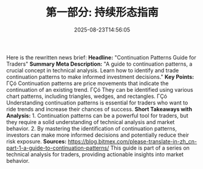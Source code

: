 ﻿---
title: "第一部分: 持续形态指南"
date: "2025-08-23T14:56:05"
category: "Markets"
summary: ""
slug: "第一部分 持续形态指南"
source_urls:
  - "https://blog.bitmex.com/please-translate-in-zh_cn-part-1-a-guide-to-continuation-patterns/"
seo:
  title: "第一部分: 持续形态指南 | Hash n Hedge"
  description: ""
  keywords: ["news", "markets", "brief"]
---
Here is the rewritten news brief:  **Headline:** "Continuation Patterns Guide for Traders"  **Summary Meta Description:** "A guide to continuation patterns, a crucial concept in technical analysis. Learn how to identify and trade continuation patterns to make informed investment decisions."  **Key Points:**  ΓÇó Continuation patterns are price movements that indicate the continuation of an existing trend. ΓÇó They can be identified using various chart patterns, including triangles, wedges, and rectangles. ΓÇó Understanding continuation patterns is essential for traders who want to ride trends and increase their chances of success.  **Short Takeaways with Analysis:**  1. Continuation patterns can be a powerful tool for traders, but they require a solid understanding of technical analysis and market behavior. 2. By mastering the identification of continuation patterns, investors can make more informed decisions and potentially reduce their risk exposure.  **Sources:**  https://blog.bitmex.com/please-translate-in-zh_cn-part-1-a-guide-to-continuation-patterns/ This guide is part of a series on technical analysis for traders, providing actionable insights into market behavior. 
